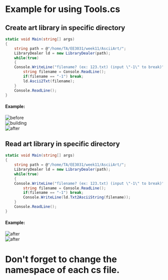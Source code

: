 # Example for using Tools.cs
## Create art library in specific directory
```C#
static void Main(string[] args)
{
    string path = @"/home/TA/EE3031/week11/AsciiArt/";
    LibraryDealer ld = new LibraryDealer(path);
    while(true)
    {
    Console.WriteLine("filename? (ex: 123.txt) (input \"-1\" to break)");
        string filename = Console.ReadLine();
        if(filename == "-1") break;
        ld.Ascii2Txt(filename);
    }
    Console.ReadLine();
}
```
#### Example:
![before](https://imgur.com/UIbJbOV.jpg) \
![building](https://imgur.com/P65fm5z.jpg) \
![after](https://imgur.com/k1Eer2j.jpg)
## Read art library in specific directory
```C#
static void Main(string[] args)
{
    string path = @"/home/TA/EE3031/week11/AsciiArt/";
    LibraryDealer ld = new LibraryDealer(path);
    while(true)
    {
    Console.WriteLine("filename? (ex: 123.txt) (input \"-1\" to break)");
        string filename = Console.ReadLine();
        if(filename == "-1") break;
        Console.WriteLine(ld.Txt2AsciiString(filename));
    }
    Console.ReadLine();
}
```
#### Example:
![after](https://imgur.com/k1Eer2j.jpg) \
![after](https://imgur.com/lz6RvWK.jpg)


# Don't forget to change the namespace of each cs file.


